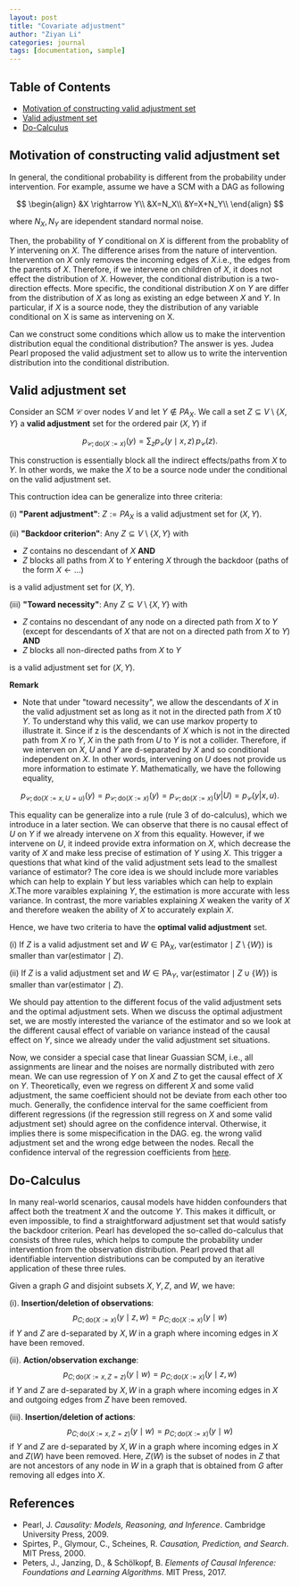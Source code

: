 ```yaml
---
layout: post
title: "Covariate adjustment"
author: "Ziyan Li"
categories: journal
tags: [documentation, sample]
---
```

## Table of Contents
- [Motivation of constructing valid adjustment set](#Motivation-of-constructing-valid-adjustment-set)
- [Valid adjustment set](#Valid-adjustment-set)
- [Do-Calculus](#Do-Calculus)

## Motivation of constructing valid adjustment set
In general, the conditional probability is different from the probability under intervention. For example, assume we have a SCM with a DAG as following

$$
\begin{align}
&X \rightarrow Y\\
&X=N_X\\
&Y=X+N_Y\\
\end{align}
$$

where $N_X, N_Y$ are idependent standard normal noise.

Then, the probability of $Y$ conditional on $X$ is different from the probablity of $Y$ intervening on $X$. The difference arises from the nature of intervention. Intervention on $X$ only removes the incoming edges of $X$.i.e., the edges from the parents of $X$. Therefore, if we intervene on children of $X$, it does not effect the distribution of $X$. However, the conditional distribution is a two-direction effects. More specific, the conditional distribution $X$ on $Y$ are differ from the distribution of $X$  as long as existing an edge between $X$ and $Y$. In particular, if $X$ is a source node, they the distribution of any variable conditional on X is same as intervening on X.

Can we construct some conditions which allow us to make the intervention distribution equal the conditional distribution? The answer is yes. Judea Pearl proposed the valid adjustment set to allow us to write the intervention distribution into the conditional distribution.

## Valid adjustment set

Consider an SCM $\mathcal{C}$ over nodes $V$ and let $Y \notin PA_X$. We call a set $Z \subseteq V \setminus \{X, Y\}$ a **valid adjustment** set for the ordered pair $(X, Y)$ if

$$
p_{\mathcal{C}; \text{do}(X := x)}(y) = \sum_{z} p_{\mathcal{C}}(y \mid x, z) \, p_{\mathcal{C}}(z).
$$

This construction is essentially block all the indirect effects/paths from $X$ to $Y$. In other words, we make the $X$ to be a source node under the conditional on the valid adjustment set.

This contruction idea can be generalize into three criteria:

(i) **"Parent adjustment"**: $Z := PA_X$ is a valid adjustment set for $(X, Y)$.

(ii) **"Backdoor criterion"**: Any $Z \subseteq V \setminus \{X, Y\}$ with
- $Z$ contains no descendant of $X$ **AND**
- $Z$ blocks all paths from $X$ to $Y$ entering $X$ through the backdoor (paths of the form $X \leftarrow \dots$)

is a valid adjustment set for $(X, Y)$.

(iii) **"Toward necessity"**: Any $Z \subseteq V \setminus \{X, Y\}$ with
- $Z$ contains no descendant of any node on a directed path from $X$ to $Y$ (except for descendants of $X$ that are not on a directed path from $X$ to $Y$) **AND**
- $Z$ blocks all non-directed paths from $X$ to $Y$

is a valid adjustment set for $(X, Y)$.

**Remark**
- Note that under "toward necessity", we allow the descendants of $X$ in the valid adjustment set as long as it not in the directed path from $X$ t0 $Y$. To understand why this valid, we can use markov property to illustrate it. Since if z is the descendants of $X$ which is not in the directed path from $X$ ro $Y$, $X$ in the path from $U$ to $Y$ is not a collider. Therefore, if we interven on $X$, $U$ and $Y$ are d-separated by $X$ and so conditional independent on $X$. In other words, intervening on $U$ does not provide us more information to estimate $Y$. Mathematically, we have the following equality,

$$
p_{\mathcal{C}; \text{do}(X := x, U=u)}(y) = p_{\mathcal{C}; \text{do}(X := x)}(y) = p_{\mathcal{C}; \text{do}(X := x)}(y|U) = p_{\mathcal{C}}(y|x,u) .
$$

This equality can be generalize into a rule (rule 3 of do-calculus), which we introduce in a later section. We can observe that there is no causal effect of $U$ on $Y$ if we already intervene on $X$ from this equality. However, if we intervene on $U$, it indeed provide extra information on $X$, which decrease the varity of $X$ and make less precise of estimation of $Y$ using $X$. This trigger a questions that what kind of the valid adjustment sets lead to the smallest variance of estimator? The core idea is we should include more variables which can help to explain $Y$ but less variables which can help to explain $X$.The more varaibles explaining $Y$, the estimation is more accurate with less variance. In contrast, the more variables explaining $X$ weaken the varity of $X$ and therefore weaken the ability of $X$ to accurately explain $X$. 

Hence, we have two criteria to have the **optimal valid adjustment** set.

(i) If $Z$ is a valid adjustment set and $W \in \text{PA}_X$, $\text{var}(\text{estimator} \mid Z \setminus \{W\})$ is smaller than $\text{var}(\text{estimator} \mid Z)$.

(ii) If $Z$ is a valid adjustment set and $W \in \text{PA}_Y$, $\text{var}(\text{estimator} \mid Z \cup \{W\})$ is smaller than $\text{var}(\text{estimator} \mid Z)$.

We should pay attention to the different focus of the valid adjustment sets and the optimal adjustment sets. When we discuss the optimal adjustment set, we are mostly interested the variance of the estimator and so we look at the different causal effect of variable on variance instead of the causal effect on $Y$, since we already under the valid adjustment set situations.

Now, we consider a special case that linear Guassian SCM, i.e., all assignments are linear and the noises are normally distributed with zero mean. We can use regression of $Y$ on $X$ and $Z$ to get the causal effect of $X$ on $Y$. Theoretically, even we regress on different $X$ and some valid adjustment, the same coefficient should not be deviate from each other too much. Generally, the confidence interval for the same coefficient from different regressions (if the regression still regress on $X$ and some valid adjustment set) should agree on the confidence interval. Otherwise, it implies there is some mispecification in the DAG. eg. the wrong valid adjustment set and the wrong edge between the nodes. Recall the confidence interval of the regression coefficients from [here](https://catty-halsey.github.io/Multiple-regression#Uniqueness-of-Estimatied-Beta-in-Multiple-Linear-Regression).





## Do-Calculus

In many real-world scenarios, causal models have hidden confounders that affect both the treatment $X$ and the outcome $Y$. This makes it difficult, or even impossible, to find a straightforward adjustment set that would satisfy the backdoor criterion. Pearl has developed the so-called do-calculus that consists
of three rules, which helps to compute the probability under intervention from the observation distribution. Pearl proved that all identifiable intervention distributions can be computed by an iterative application of these three rules. 

Given a graph $G$ and disjoint subsets $X, Y, Z,$ and $W$, we have:

(i). **Insertion/deletion of observations**:
   $$
   p_{C;\text{do}(X := x)}(y \mid z, w) = p_{C;\text{do}(X := x)}(y \mid w)
   $$
   if $Y$ and $Z$ are d-separated by $X, W$ in a graph where incoming edges in $X$ have been removed.

(ii). **Action/observation exchange**:
   $$
   p_{C;\text{do}(X := x, Z = z)}(y \mid w) = p_{C;\text{do}(X := x)}(y \mid z, w)
   $$
   if $Y$ and $Z$ are d-separated by $X, W$ in a graph where incoming edges in $X$ and outgoing edges from $Z$ have been removed.

(iii). **Insertion/deletion of actions**:
   $$
   p_{C;\text{do}(X := x, Z = z)}(y \mid w) = p_{C;\text{do}(X := x)}(y \mid w)
   $$
   if $Y$ and $Z$ are d-separated by $X, W$ in a graph where incoming edges in $X$ and $Z(W)$ have been removed. Here, $Z(W)$ is the subset of nodes in $Z$ that are not ancestors of any node in $W$ in a graph that is obtained from $G$ after removing all edges into $X$.

   ## References

- Pearl, J. *Causality: Models, Reasoning, and Inference*. Cambridge University Press, 2009.
- Spirtes, P., Glymour, C., Scheines, R. *Causation, Prediction, and Search*. MIT Press, 2000.
- Peters, J., Janzing, D., & Schölkopf, B. *Elements of Causal Inference: Foundations and Learning Algorithms*. MIT Press, 2017.


